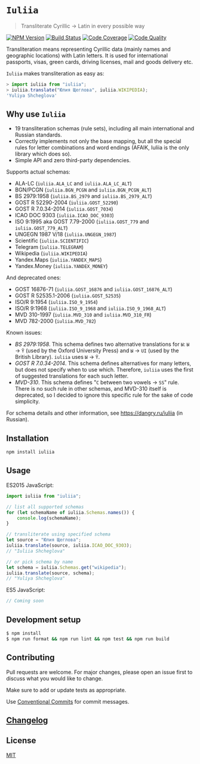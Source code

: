 # `Iuliia`

> Transliterate Cyrillic → Latin in every possible way

[![NPM Version][npm-image]][npm-url]
[![Build Status][build-image]][build-url]
[![Code Coverage][coverage-image]][coverage-url]
[![Code Quality][quality-image]][quality-url]

Transliteration means representing Cyrillic data (mainly names and geographic locations) with Latin letters. It is used for international passports, visas, green cards, driving licenses, mail and goods delivery etc.

`Iuliia` makes transliteration as easy as:

```js
> import iuliia from "iuliia";
> iuliia.translate("Юлия Щеглова", iuliia.WIKIPEDIA);
'Yuliya Shcheglova'
```

## Why use `Iuliia`

- 19 transliteration schemas (rule sets), including all main international and Russian standards.
- Correctly implements not only the base mapping, but all the special rules for letter combinations and word endings (AFAIK, Iuliia is the only library which does so).
- Simple API and zero third-party dependencies.

Supports actual schemas:

- ALA-LC (`iuliia.ALA_LC` and `iuliia.ALA_LC_ALT`)
- BGN/PCGN (`iuliia.BGN_PCGN` and `iuliia.BGN_PCGN_ALT`)
- BS 2979:1958 (`iuliia.BS_2979` and `iuliia.BS_2979_ALT`)
- GOST R 52290-2004 (`iuliia.GOST_52290`)
- GOST R 7.0.34-2014 (`iuliia.GOST_7034`)
- ICAO DOC 9303 (`iuliia.ICAO_DOC_9303`)
- ISO 9:1995 aka GOST 7.79-2000 (`iuliia.GOST_779` and `iuliia.GOST_779_ALT`)
- UNGEGN 1987 V/18 (`iuliia.UNGEGN_1987`)
- Scientific (`iuliia.SCIENTIFIC`)
- Telegram (`iuliia.TELEGRAM`)
- Wikipedia (`iuliia.WIKIPEDIA`)
- Yandex.Maps (`iuliia.YANDEX_MAPS`)
- Yandex.Money (`iuliia.YANDEX_MONEY`)

And deprecated ones:

- GOST 16876-71 (`iuliia.GOST_16876` and `iuliia.GOST_16876_ALT`)
- GOST R 52535.1-2006 (`iuliia.GOST_52535`)
- ISO/R 9:1954 (`iuliia.ISO_9_1954`)
- ISO/R 9:1968 (`iuliia.ISO_9_1968` and `iuliia.ISO_9_1968_ALT`)
- MVD 310-1997 (`iuliia.MVD_310` and `iuliia.MVD_310_FR`)
- MVD 782-2000 (`iuliia.MVD_782`)

Known issues:

- *BS 2979:1958*. This schema defines two alternative translations for `Ы`: `Ы` → `Ȳ` (used by the Oxford University Press) and `Ы` → `UI` (used by the British Library). `iuliia` uses `Ы` → `Ȳ`.
- *GOST R 7.0.34-2014*. This schema defines alternatives for many letters, but does not specify when to use which. Therefore, `iuliia` uses the first of suggested translations for each such letter.
- *MVD-310*. This schema defines "`С` between two vowels → `SS`" rule. There is no such rule in other schemas, and MVD-310 itself is deprecated, so I decided to ignore this specific rule for the sake of code simplicity.

For schema details and other information, see <https://dangry.ru/iuliia> (in Russian).

## Installation

```sh
npm install iuliia
```

## Usage

ES2015 JavaScript:

```js
import iuliia from "iuliia";

// list all supported schemas
for (let schemaName of iuliia.Schemas.names()) {
    console.log(schemaName);
}

// transliterate using specified schema
let source = "Юлия Щеглова";
iuliia.translate(source, iuliia.ICAO_DOC_9303);
// "Iuliia Shcheglova"

// or pick schema by name
let schema = iuliia.Schemas.get("wikipedia");
iuliia.translate(source, schema);
// "Yuliya Shcheglova"
```

ES5 JavaScript:

```js
// Coming soon
```

## Development setup

```sh
$ npm install
$ npm run format && npm run lint && npm test && npm run build
```

## Contributing

Pull requests are welcome. For major changes, please open an issue first to discuss what you would like to change.

Make sure to add or update tests as appropriate.

Use [Conventional Commits](https://www.conventionalcommits.org/en/v1.0.0-beta.4/) for commit messages.

## [Changelog](CHANGELOG.md)

## License

[MIT](https://choosealicense.com/licenses/mit/)

<!-- Markdown link & img dfn's -->

[npm-image]: https://img.shields.io/npm/v/iuliia?style=flat-square
[npm-url]: https://www.npmjs.com/package/iuliia
[build-image]: https://img.shields.io/travis/nalgeon/iuliia-js?style=flat-square
[build-url]: https://travis-ci.org/nalgeon/iuliia-js
[coverage-image]: https://img.shields.io/coveralls/github/nalgeon/iuliia-js?style=flat-square
[coverage-url]: https://coveralls.io/github/nalgeon/iuliia-js
[quality-image]: https://img.shields.io/codeclimate/maintainability/nalgeon/iuliia-js?style=flat-square
[quality-url]: https://codeclimate.com/github/nalgeon/iuliia-js
